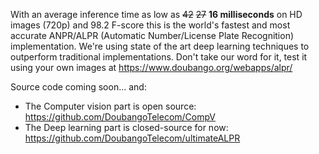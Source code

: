 With an average inference time as low as <s>42</s> <s>27</s> <b>16 milliseconds</b> on HD images (720p) and 98.2 F-score this is the world's fastest and most accurate ANPR/ALPR (Automatic Number/License Plate Recognition) implementation.
We're using state of the art deep learning techniques to outperform traditional implementations.
Don't take our word for it, test it using your own images at https://www.doubango.org/webapps/alpr/

Source code coming soon... and:
 * The Computer vision part is open source: https://github.com/DoubangoTelecom/CompV <br />
 * The Deep learning part is closed-source for now: https://github.com/DoubangoTelecom/ultimateALPR <br />
